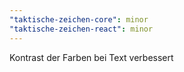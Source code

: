 ```yaml
---
"taktische-zeichen-core": minor
"taktische-zeichen-react": minor
---
```


Kontrast der Farben bei Text verbessert
